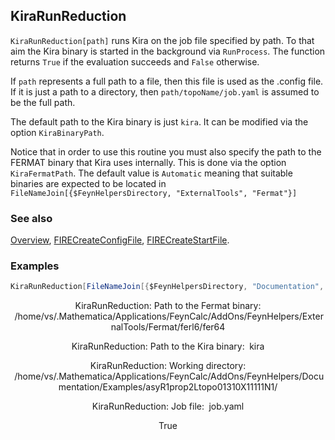## KiraRunReduction

`KiraRunReduction[path]` runs Kira on the job  file specified by path.  To that aim the Kira binary is started in the background via `RunProcess`. The function returns `True` if the evaluation succeeds and `False` otherwise.

If `path` represents a full path to a file, then this file is used as the .config file. If it is just a path to a directory, then `path/topoName/job.yaml` is assumed to be the full path.

The default path to the Kira binary is just `kira`. It can be modified via the option `KiraBinaryPath`.

Notice that in order to use this routine you must also specify the path to the FERMAT binary that Kira uses internally. This is done via the option `KiraFermatPath`. The default value is `Automatic` meaning that suitable binaries are expected to be located in `FileNameJoin[{$FeynHelpersDirectory, "ExternalTools", "Fermat"}]`

### See also

[Overview](Extra/FeynHelpers.md), [FIRECreateConfigFile](FIRECreateConfigFile.md), [FIRECreateStartFile](FIRECreateStartFile.md).

### Examples

```mathematica
KiraRunReduction[FileNameJoin[{$FeynHelpersDirectory, "Documentation", "Examples", "asyR1prop2Ltopo01310X11111N1"}], FCVerbose -> 3]
```

$$\text{KiraRunReduction: Path to the Fermat binary: }\;\text{/home/vs/.Mathematica/Applications/FeynCalc/AddOns/FeynHelpers/ExternalTools/Fermat/ferl6/fer64}$$

$$\text{KiraRunReduction: Path to the Kira binary: }\;\text{kira}$$

$$\text{KiraRunReduction: Working directory: }\;\text{/home/vs/.Mathematica/Applications/FeynCalc/AddOns/FeynHelpers/Documentation/Examples/asyR1prop2Ltopo01310X11111N1/}$$

$$\text{KiraRunReduction: Job file: }\;\text{job.yaml}$$

$$\text{True}$$